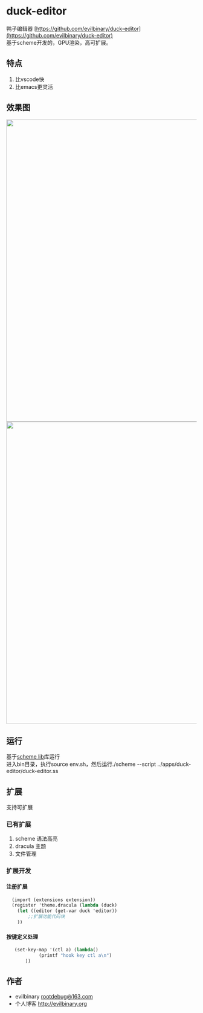 # duck-editor
鸭子编辑器 [https://github.com/evilbinary/duck-editor](https://github.com/evilbinary/duck-editor)  
基于scheme开发的，GPU渲染，高可扩展。

## 特点 
  1. 比vscode快
  2. 比emacs更灵活

## 效果图
<img src="https://raw.githubusercontent.com/evilbinary/duck-editor/master/data/screenshot/demo4.jpg" width="800px" />

<img src="https://raw.githubusercontent.com/evilbinary/duck-editor/master/data/screenshot/demo2.png" width="800px" />

## 运行
   基于[scheme lib](https://github.com/evilbinary/scheme-lib)库运行   
   进入bin目录，执行source env.sh，然后运行./scheme --script ../apps/duck-editor/duck-editor.ss
## 扩展
支持可扩展
### 已有扩展  
1. scheme 语法高亮
2. dracula 主题
3. 文件管理

### 扩展开发  
#### 注册扩展  
```scheme
  (import (extensions extension))
  (register 'theme.dracula (lambda (duck)
    (let ((editor (get-var duck 'editor))
    	;;扩展功能代码块
    ))
```

#### 按键定义处理   
```scheme
   (set-key-map '(ctl a) (lambda()
            (printf "hook key ctl a\n")
       ))
```

## 作者

* evilbinary rootdebug@163.com
* 个人博客 http://evilbinary.org
